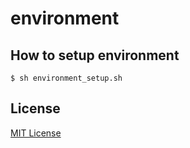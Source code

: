 # environment

## How to setup environment

```
$ sh environment_setup.sh
```

## License

[MIT License](LICENSE)
